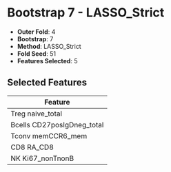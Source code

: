 # Bootstrap 7 - LASSO_Strict

- **Outer Fold**: 4
- **Bootstrap**: 7
- **Method**: LASSO_Strict
- **Fold Seed**: 51
- **Features Selected**: 5

## Selected Features

| Feature |
|---------|
| Treg naive_total |
| Bcells CD27posIgDneg_total |
| Tconv memCCR6_mem |
| CD8 RA_CD8 |
| NK Ki67_nonTnonB |

